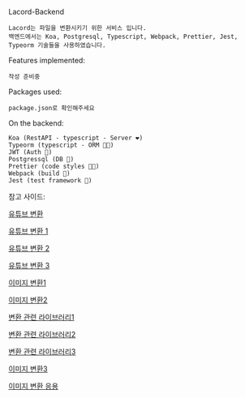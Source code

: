 Lacord-Backend
    
    Lacord는 파일을 변환시키기 위한 서비스 입니다. 
    백엔드에서는 Koa, Postgresql, Typescript, Webpack, Prettier, Jest, Typeorm 기술들을 사용하였습니다.

Features implemented:
    
    작성 준비중

Packages used:
    
    package.json로 확인해주세요

On the backend:
    
    Koa (RestAPI - typescript - Server ❤️)
    Typeorm (typescript - ORM 💪🏻)
    JWT (Auth 🔑)
    Postgressql (DB 📃)
    Prettier (code styles 💅🏻)
    Webpack (build 📃)
    Jest (test framework 📃)
    
참고 사이드: 

[유튜브 변환](https://github.com/leerob/youtube-to-mp3/blob/master/src/containers/app.container.jsx)

[유튜브 변환 1](https://www.npmjs.com/package/ytdl-core)

[유튜브 변환 2](https://intoli.com/blog/youtube-mp3-downloader/)

[유튜브 변환 3](https://stackoverflow.com/questions/41092293/downloading-an-audio-file-with-express-api-and-ytdl)

[이미지 변환1](https://s8a.jp/javascript-image-processing-library-jimp#%E5%9F%BA%E6%9C%AC%E7%9A%84%E3%81%AA%E7%94%BB%E5%83%8F%E5%87%A6%E7%90%86%E3%83%A1%E3%82%BD%E3%83%83%E3%83%89)
    
[이미지 변환2](https://medium.com/@rossbulat/image-processing-in-nodejs-with-jimp-174f39336153)

[변환 관련 라이브러리1](https://github.com/ConvertAPI/convertapi-node)

[변환 관련 라이브러리2](https://www.npmjs.com/package/officegen)

[변환 관련 라이브러리3](https://docx.js.org/)

[이미지 변환3](https://www.npmjs.com/package/jimp)

[이미지 변환 응용](https://medium.com/@rossbulat/image-processing-in-nodejs-with-jimp-174f39336153)